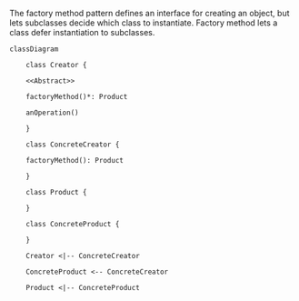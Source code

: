 The factory method pattern defines an interface for creating an object, but lets subclasses decide which class to instantiate.  Factory method lets a class defer instantiation to subclasses.

```mermaid
classDiagram

	class Creator {

	<<Abstract>>

	factoryMethod()*: Product

	anOperation()

	}

	class ConcreteCreator {

	factoryMethod(): Product
	
	}

	class Product {

	}

	class ConcreteProduct {

	}

	Creator <|-- ConcreteCreator

	ConcreteProduct <-- ConcreteCreator

	Product <|-- ConcreteProduct
```


